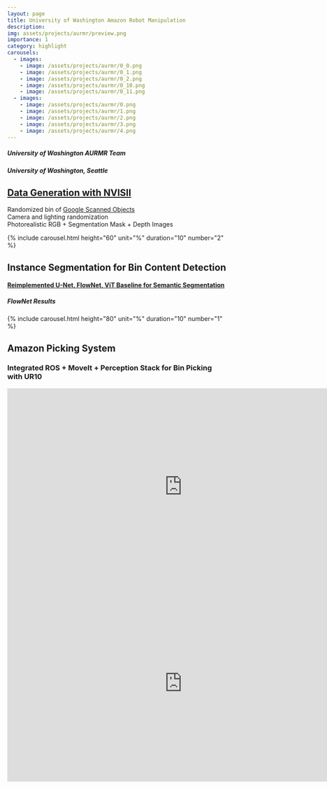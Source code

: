 ```yaml
---
layout: page
title: University of Washington Amazon Robot Manipulation
description: 
img: assets/projects/aurmr/preview.png
importance: 1
category: highlight
carousels:
  - images: 
    - image: /assets/projects/aurmr/0_0.png
    - image: /assets/projects/aurmr/0_1.png
    - image: /assets/projects/aurmr/0_2.png
    - image: /assets/projects/aurmr/0_10.png
    - image: /assets/projects/aurmr/0_11.png
  - images: 
    - image: /assets/projects/aurmr/0.png
    - image: /assets/projects/aurmr/1.png
    - image: /assets/projects/aurmr/2.png
    - image: /assets/projects/aurmr/3.png
    - image: /assets/projects/aurmr/4.png
---
```


<h5 class="row justify-content-sm-center">
University of Washington AURMR Team
</h5>
<h5 class="row justify-content-sm-center">
University of Washington, Seattle
</h5>

## [Data Generation with NVISII](https://github.com/chahyon-ku/aurmr_perception-ku/tree/main/synthetic_data)
Randomized bin of [Google Scanned Objects](https://app.gazebosim.org/GoogleResearch/fuel/collections/Scanned%20Objects%20by%20Google%20Research) <br>
Camera and lighting randomization <br>
Photorealistic RGB + Segmentation Mask + Depth Images

{% include carousel.html height="60" unit="%" duration="10" number="2" %}

## Instance Segmentation for Bin Content Detection
#### [Reimplemented U-Net, FlowNet, ViT Baseline for Semantic Segmentation](https://github.com/chahyon-ku/aurmr_perception-ku/tree/main/object_centric/models)
<!-- Carousel (Ku) -->
##### FlowNet Results
{% include carousel.html height="80" unit="%" duration="10" number="1" %}

## Amazon Picking System
### Integrated ROS + MoveIt + Perception Stack for Bin Picking with UR10
<p align="center"><iframe src="https://www.youtube.com/embed/6EIbJH2UtGU" 
    width="800" 
    height="450"
    frameborder="0" 
    allowfullscreen>
</iframe>
<iframe src="https://www.youtube.com/embed/3T8lP1sRFJs" 
    width="800" 
    height="450"
    frameborder="0" 
    allowfullscreen>
</iframe></p>